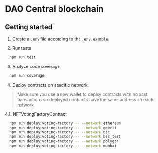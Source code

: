 # DAO Central blockchain

## Getting started

1. Create a `.env` file according to the `.env.example`.

2. Run tests

```bash
  npm run test
```

3. Analyze code coverage

```bash
  npm run coverage
```

4. Deploy contracts on specific network

> Make sure you use a new wallet to deploy contracts with no past transactions so deployed contracts have the same address on each network

4.1. NFTVotingFactoryContract

```bash
  npm run deploy:voting-factory -- --network ethereum
  npm run deploy:voting-factory -- --network goerli
  npm run deploy:voting-factory -- --network bsc
  npm run deploy:voting-factory -- --network bsc_test
  npm run deploy:voting-factory -- --network polygon
  npm run deploy:voting-factory -- --network mumbai
```
